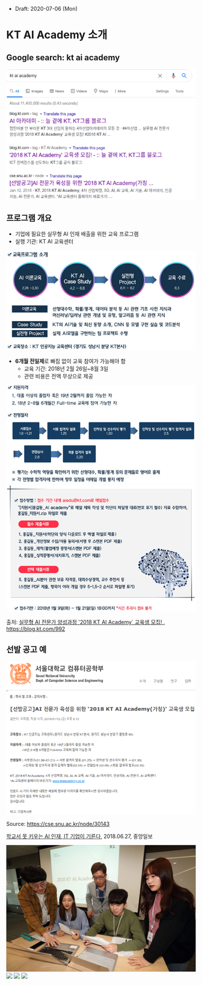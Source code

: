 * Draft: 2020-07-06 (Mon)

# KT AI Academy 소개

## Google search: kt ai academy

<img src="images/kt_ai_academy-google_search_results.png">

## 프로그램 개요

* 기업에 필요한 실무형 AI 인재 배출을 위한 교육 프로그램
* 실행 기관: KT AI 교육센터

<img src="images/kt_ai_academy-introduction.png">

* **6개월 전일제**로 빠짐 없이 교육 참여가 가능해야 함
  * 교육 기간: 2018년 2월 26일~8월 3일
  * 관련 비용은 전액 무상으로 제공

<img src="images/kt_ai_academy-applications_process.png">

<img src="images/kt_ai_academy-applications.png">

출처: [실무형 AI 전문가 양성과정 '2018 KT AI Academy` 교육생 모집! ](https://blog.kt.com/992), https://blog.kt.com/992

## 선발 공고 예

<img src="images/kt_ai_academy-snu-notice.png">

Source: https://cse.snu.ac.kr/node/30143



[학교서 못 키우는 AI 인재, IT 기업이 기른다](https://news.joins.com/article/22750334?cloc=crawling), 2018.06.27, 중앙일보

<img src="../../media_exposure/images/kt_ai_academy-joongang_ilbo-2018-06-27.png">



<img src="images/">

<img src="images/">

<img src="images/">

